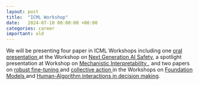 ```yaml
---
layout: post
title:  "ICML Workshop"
date:   2024-07-10 00:00:00 +00:00
categories: career
important: old
---
```

We will be presenting four paper in ICML Workshops including one <a
href="https://arxiv.org/abs/2406.19049v1"> oral presentation </a> at
the Workshop on <a href="https://icml-nextgenaisafety.github.io/">Next
Generation AI Safety</a>, a spotlight presentation at Workshop on <a
href="https://icml2024mi.pages.dev/">  Mechanistic Interpretability
</a>, and two papers on <a
href="https://openreview.net/forum?id=DFRAmfsuow"> robust fine-tuning
</a> and <a href="https://arxiv.org/abs/2405.06582">collective action
</a> in the Workshops on <a
href="https://icml-fm-wild.github.io/">Foundation Models </a> and <a
href="https://humans-algs-society.github.io/">Human-Algorithm
interactions in decision making</a>.